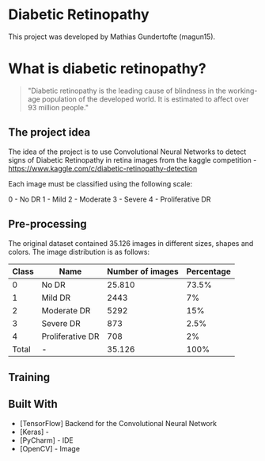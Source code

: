 # Diabetic Retinopathy

This project was developed by Mathias Gundertofte (magun15).

# What is diabetic retinopathy?

>"Diabetic retinopathy is the leading cause of blindness in the working-age population of the developed world. It is estimated to affect over 93 million people."


## The project idea


The idea of the project is to use Convolutional Neural Networks to detect signs of Diabetic Retinopathy in retina images from the kaggle competition - https://www.kaggle.com/c/diabetic-retinopathy-detection

Each image must be classified using the following scale:

0 - No DR
1 - Mild
2 - Moderate
3 - Severe
4 - Proliferative DR


## Pre-processing

The original dataset contained 35.126 images in different sizes, shapes and colors. The image distribution is as follows:

| Class         | Name          | Number of images | Percentage |
| ------------- | ------------- | ---------------- | ---------- |
| 0             | No DR         | 25.810           | 73.5%      |
| 1             | Mild DR       | 2443             | 7%         |
| 2             | Moderate DR   | 5292             | 15%        |
| 3             | Severe DR     | 873              | 2.5%       |
| 4             | Proliferative DR | 708           | 2%         |
|Total          | -             | 35.126           | 100%       |

## Training

## Built With

* [TensorFlow] Backend for the Convolutional Neural Network
* [Keras] - 
* [PyCharm] - IDE
* [OpenCV] - Image

